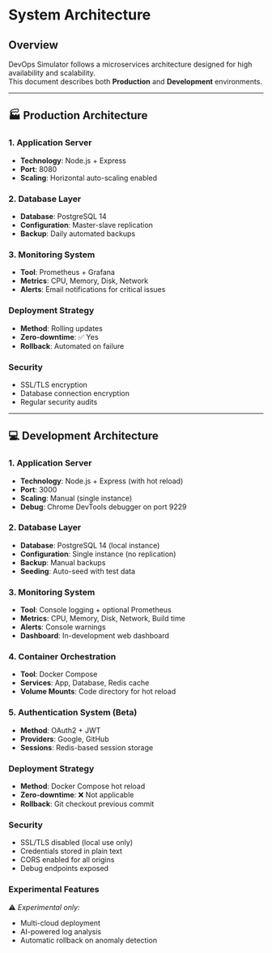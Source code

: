  # System Architecture

## Overview
DevOps Simulator follows a microservices architecture designed for high availability and scalability.  
This document describes both **Production** and **Development** environments.

---

## 🏭 Production Architecture

### 1. Application Server
- **Technology**: Node.js + Express  
- **Port**: 8080  
- **Scaling**: Horizontal auto-scaling enabled  

### 2. Database Layer
- **Database**: PostgreSQL 14  
- **Configuration**: Master-slave replication  
- **Backup**: Daily automated backups  

### 3. Monitoring System
- **Tool**: Prometheus + Grafana  
- **Metrics**: CPU, Memory, Disk, Network  
- **Alerts**: Email notifications for critical issues  

### Deployment Strategy
- **Method**: Rolling updates  
- **Zero-downtime**: ✅ Yes  
- **Rollback**: Automated on failure  

### Security
- SSL/TLS encryption  
- Database connection encryption  
- Regular security audits  

---

## 💻 Development Architecture

### 1. Application Server
- **Technology**: Node.js + Express (with hot reload)  
- **Port**: 3000  
- **Scaling**: Manual (single instance)  
- **Debug**: Chrome DevTools debugger on port 9229  

### 2. Database Layer
- **Database**: PostgreSQL 14 (local instance)  
- **Configuration**: Single instance (no replication)  
- **Backup**: Manual backups  
- **Seeding**: Auto-seed with test data  

### 3. Monitoring System
- **Tool**: Console logging + optional Prometheus  
- **Metrics**: CPU, Memory, Disk, Network, Build time  
- **Alerts**: Console warnings  
- **Dashboard**: In-development web dashboard  

### 4. Container Orchestration
- **Tool**: Docker Compose  
- **Services**: App, Database, Redis cache  
- **Volume Mounts**: Code directory for hot reload  

### 5. Authentication System (Beta)
- **Method**: OAuth2 + JWT  
- **Providers**: Google, GitHub  
- **Sessions**: Redis-based session storage  

### Deployment Strategy
- **Method**: Docker Compose hot reload  
- **Zero-downtime**: ❌ Not applicable  
- **Rollback**: Git checkout previous commit  

### Security
- SSL/TLS disabled (local use only)  
- Credentials stored in plain text  
- CORS enabled for all origins  
- Debug endpoints exposed  

### Experimental Features
⚠️ *Experimental only:*  
- Multi-cloud deployment  
- AI-powered log analysis  
- Automatic rollback on anomaly detection  
